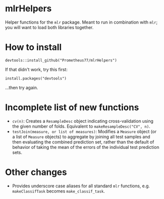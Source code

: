# mlrHelpers
Helper functions for the `mlr` package. Meant to run in combination with `mlr`; you will want to load both libraries together.

# How to install
```
devtools::install_github("Prometheus77/mlrHelpers")
```

If that didn't work, try this first:
```
install.packages("devtools")
```
...then try again.

# Incomplete list of new functions
* `cv(n)`: Creates a `ResampleDesc` object indicating cross-validation using the given number of folds. Equivalent to `makeResampleDesc("CV", n)`.
* `testJoin(measure, or list of measures)`: Modifies a `Measure` object (or a list of `Measure` objects) to aggregate by joining all test samples and then evaluating the combined prediction set, rather than the default of behavior of taking the mean of the errors of the individual test prediction sets.

# Other changes
* Provides underscore case aliases for all standard `mlr` functions, e.g. `makeClassifTask` becomes `make_classif_task`.
